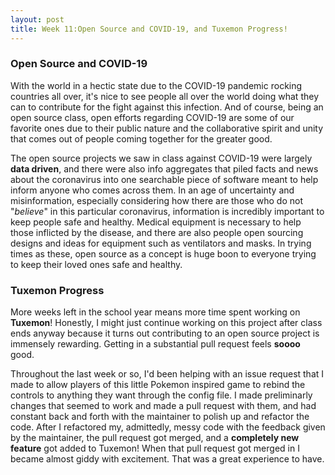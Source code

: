 ```yaml
---
layout: post
title: Week 11:Open Source and COVID-19, and Tuxemon Progress!
---
```


### Open Source and COVID-19
With the world in a hectic state due to the COVID-19 pandemic rocking countries all over, it's nice to see people all over the world doing what they can to contribute for the fight against this infection. And of course, being an open source class, open efforts regarding COVID-19 are some of our favorite ones due to their public nature and the collaborative spirit and unity that comes out of people coming together for the greater good. 

The open source projects we saw in class against COVID-19 were largely __data driven__, and there were also info aggregates that piled facts and news about the coronavirus into one searchable piece of software meant to help inform anyone who comes across them. In an age of uncertainty and misinformation, especially considering how there are those who do not "_believe_" in this particular coronavirus, information is incredibly important to keep people safe and healthy. Medical equipment is necessary to help those inflicted by the disease, and there are also people open sourcing designs and ideas for equipment such as ventilators and masks. In trying times as these, open source as a concept is huge boon to everyone trying to keep their loved ones safe and healthy.

### Tuxemon Progress
More weeks left in the school year means more time spent working on __Tuxemon__! Honestly, I might just continue working on this project after class ends anyway because it turns out contributing to an open source project is immensely rewarding. Getting in a substantial pull request feels __soooo__ good.

Throughout the last week or so, I'd been helping with an issue request that I made to allow players of this little Pokemon inspired game to rebind the controls to anything they want through the config file. I made preliminarly changes that seemed to work and made a pull request with them, and had constant back and forth with the maintainer to polish up and refactor the code. After I refactored my, admittedly, messy code with the feedback given by the maintainer, the pull request got merged, and a __completely new feature__ got added to Tuxemon! When that pull request got merged in I became almost giddy with excitement. That was a great experience to have.
